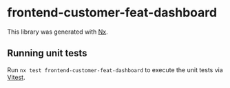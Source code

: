 # frontend-customer-feat-dashboard

This library was generated with [Nx](https://nx.dev).

## Running unit tests

Run `nx test frontend-customer-feat-dashboard` to execute the unit tests via [Vitest](https://vitest.dev/).
